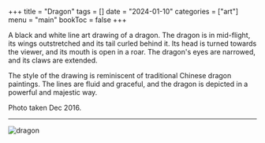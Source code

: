 +++
title = "Dragon"
tags = []
date = "2024-01-10"
categories = ["art"]
menu = "main"
bookToc = false
+++

A black and white line art drawing of a dragon. The dragon is in mid-flight, its wings outstretched and its tail curled behind it. Its head is turned towards the viewer, and its mouth is open in a roar. The dragon's eyes are narrowed, and its claws are extended.

The style of the drawing is reminiscent of traditional Chinese dragon paintings. The lines are fluid and graceful, and the dragon is depicted in a powerful and majestic way.

Photo taken Dec 2016.

---

![dragon](dragon.webp)
